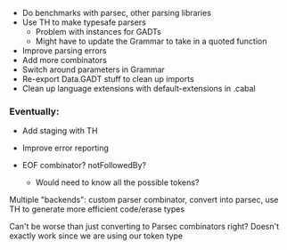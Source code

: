 - Do benchmarks with parsec, other parsing libraries
- Use TH to make typesafe parsers
  - Problem with instances for GADTs
  - Might have to update the Grammar to take in a quoted function
- Improve parsing errors
- Add more combinators
- Switch around parameters in Grammar
- Re-export Data.GADT stuff to clean up imports
- Clean up language extensions with default-extensions in .cabal

### Eventually:
- Add staging with TH

- Improve error reporting
- EOF combinator? notFollowedBy?
  - Would need to know all the possible tokens?

Multiple "backends": custom parser combinator, convert into parsec, use TH to generate more efficient code/erase types

Can't be worse than just converting to Parsec combinators right?
Doesn't exactly work since we are using our token type